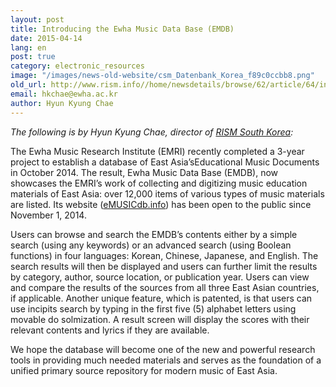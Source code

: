 ```yaml
---
layout: post
title: Introducing the Ewha Music Data Base (EMDB)
date: 2015-04-14
lang: en
post: true
category: electronic_resources
image: "/images/news-old-website/csm_Datenbank_Korea_f89c0ccbb8.png"
old_url: http://www.rism.info//home/newsdetails/browse/62/article/64/introducing-of-the-ewha-music-data-base-emdb.html
email: hkchae@ewha.ac.kr
author: Hyun Kyung Chae
---
```


_The following is by Hyun Kyung Chae, director of [RISM South Korea](http://ewha.kor.rism.info/index.php?id=528):_

The Ewha Music Research Institute (EMRI) recently completed a 3-year project to establish a database of East Asia’sEducational Music Documents in October 2014. The result, Ewha Music Data Base (EMDB), now showcases the EMRI’s work of collecting and digitizing music education materials of East Asia: over 12,000 items of various types of music materials are listed. Its website ([eMUSICdb.info](http://emusicdb.info/)) has been open to the public since November 1, 2014.

Users can browse and search the EMDB’s contents either by a simple search (using any keywords) or an advanced search (using Boolean functions) in four languages: Korean, Chinese, Japanese, and English. The search results will then be displayed and users can further limit the results by category, author, source location, or publication year. Users can view and compare the results of the sources from all three East Asian countries, if applicable. Another unique feature, which is patented, is that users can use incipits search by typing in the first five (5) alphabet letters using movable do solmization. A result screen will display the scores with their relevant contents and lyrics if they are available.

We hope the database will become one of the new and powerful research tools in providing much needed materials and serves as the foundation of a unified primary source repository for modern music of East Asia.

